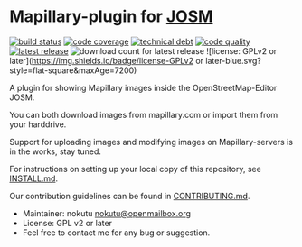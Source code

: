 # Mapillary-plugin for [JOSM](https://josm.openstreetmap.de)

[![build status](https://img.shields.io/travis/JOSM/Mapillary/master.svg?style=flat-square&maxAge=7200)](https://travis-ci.org/JOSM/Mapillary)
[![code coverage](https://img.shields.io/codecov/c/github/JOSM/Mapillary/master.svg?style=flat-square&maxAge=7200)](https://codecov.io/github/JOSM/Mapillary?branch=master)
[![technical debt](https://img.shields.io/sonar/https/josm.openstreetmap.de/sonar/josm-plugins:mapillary/sqale_debt_ratio.svg?style=flat-square&maxAge=7200)](https://josm.openstreetmap.de/sonar/drilldown/measures/3325?metric=sqale_index)
[![code quality](https://img.shields.io/codacy/efb93251413e4736b3763ed477bfbe30.svg?style=flat-square&maxAge=7200)](https://www.codacy.com/app/floscher/Mapillary)
[![latest release](https://img.shields.io/github/release/JOSM/Mapillary.svg?style=flat-square&maxAge=7200)](https://github.com/JOSM/Mapillary/releases/latest)
![download count for latest release](https://img.shields.io/github/downloads/JOSM/Mapillary/latest/Mapillary.jar.svg?style=flat-square&maxAge=7200)
![license: GPLv2 or later](https://img.shields.io/badge/license-GPLv2 or later-blue.svg?style=flat-square&maxAge=7200)

A plugin for showing Mapillary images inside the OpenStreetMap-Editor JOSM.

You can both download images from mapillary.com or import them from your harddrive.

Support for uploading images and modifying images on Mapillary-servers is in the works, stay tuned.

For instructions on setting up your local copy of this repository, see [INSTALL.md](INSTALL.md).

Our contribution guidelines can be found in [CONTRIBUTING.md](CONTRIBUTING.md).

* Maintainer: nokutu <nokutu@openmailbox.org>
* License: GPL v2 or later
* Feel free to contact me for any bug or suggestion.
